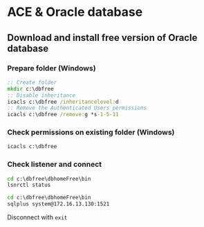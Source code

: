 # ACE & Oracle database

## Download and install free version of Oracle database

### Prepare folder (Windows)
```bat
:: Create folder
mkdir c:\dbfree
:: Disable inheritance
icacls c:\dbfree /inheritancelevel:d
:: Remove the Authenticated Users permissions
icacls c:\dbfree /remove:g *s-1-5-11
```

### Check permissions on existing folder (Windows)
```bat
icacls c:\dbfree
```

### Check listener and connect
```bat
cd c:\dbfree\dbhomeFree\bin
lsnrctl status

cd c:\dbfree\dbhomeFree\bin
sqlplus system@172.16.13.130:1521
```
Disconnect with `exit`
